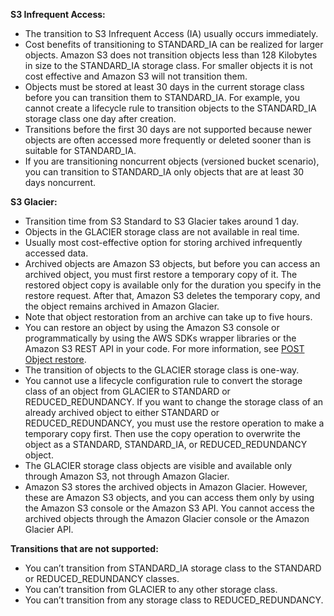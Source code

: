 **S3 Infrequent Access:**

* The transition to S3 Infrequent Access (IA) usually occurs immediately.
* Cost benefits of transitioning to STANDARD_IA can be realized for larger objects. Amazon S3 does not transition objects less than 128 Kilobytes in size to the STANDARD_IA storage class. For smaller objects it is not cost effective and Amazon S3 will not transition them.
* Objects must be stored at least 30 days in the current storage class before you can transition them to STANDARD_IA. For example, you cannot create a lifecycle rule to transition objects to the STANDARD_IA storage class one day after creation.
* Transitions before the first 30 days are not supported because newer objects are often accessed more frequently or deleted sooner than is suitable for STANDARD_IA.
* If you are transitioning noncurrent objects (versioned bucket scenario), you can transition to STANDARD_IA only objects that are at least 30 days noncurrent.

**S3 Glacier:**

* Transition time from S3 Standard to S3 Glacier takes around 1 day.
* Objects in the GLACIER storage class are not available in real time.
* Usually most cost-effective option for storing archived infrequently accessed data.
* Archived objects are Amazon S3 objects, but before you can access an archived object, you must first restore a temporary copy of it. The restored object copy is available only for the duration you specify in the restore request. After that, Amazon S3 deletes the temporary copy, and the object remains archived in Amazon Glacier.
* Note that object restoration from an archive can take up to five hours.
* You can restore an object by using the Amazon S3 console or programmatically by using the AWS SDKs wrapper libraries or the Amazon S3 REST API in your code. For more information, see [POST Object restore](https://docs.aws.amazon.com/AmazonS3/latest/API/RESTObjectPOSTrestore.html).
* The transition of objects to the GLACIER storage class is one-way.
* You cannot use a lifecycle configuration rule to convert the storage class of an object from GLACIER to STANDARD or REDUCED_REDUNDANCY. If you want to change the storage class of an already archived object to either STANDARD or REDUCED_REDUNDANCY, you must use the restore operation to make a temporary copy first. Then use the copy operation to overwrite the object as a STANDARD, STANDARD_IA, or REDUCED_REDUNDANCY object.
* The GLACIER storage class objects are visible and available only through Amazon S3, not through Amazon Glacier.
* Amazon S3 stores the archived objects in Amazon Glacier. However, these are Amazon S3 objects, and you can access them only by using the Amazon S3 console or the Amazon S3 API. You cannot access the archived objects through the Amazon Glacier console or the Amazon Glacier API.

**Transitions that are not supported:**

* You can’t transition from STANDARD_IA storage class to the STANDARD or REDUCED_REDUNDANCY classes.
* You can’t transition from GLACIER to any other storage class.
* You can’t transition from any storage class to REDUCED_REDUNDANCY.
